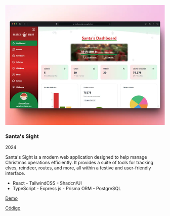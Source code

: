 <article class="project-card">

[![Santa's Sight](/public/assets/images/webp/1.webp)](https://santas-sight.vercel.app/dashboard)

<div class="project-card-container">

### Santa's Sight

<span class="project-card-date">2024</span>

Santa's Sight is a modern web application designed to help manage Christmas operations efficiently. It provides a suite of tools for tracking elves, reindeer, routes, and more, all within a festive and user-friendly interface.

- React - TailwindCSS - Shadcn/UI
- TypeScript - Express js - Prisma ORM - PostgreSQL

<footer class="project-card-footer">

[Demo](https://santas-sight.vercel.app/dashboard)

[Código](https://github.com/TEAM3-ED8)

</footer>
</div>
</article>
